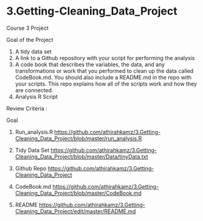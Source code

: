 # 3.Getting-Cleaning_Data_Project
Course 3 Project

Goal of the Project
1) A tidy data set
2) A link to a Github repository with your script for performing the analysis
3) A code book that describes the variables, the data, and any transformations or work that you performed to clean up the data called CodeBook.md. You should also include a README.md in the repo with your scripts. This repo explains how all of the scripts work and how they are connected.
4) Analysis R Script


Review Criteria : 

Goal 
1) Run_analysis.R
https://github.com/athirahkamz/3.Getting-Cleaning_Data_Project/blob/master/run_analysis.R

2) Tidy Data Set 
https://github.com/athirahkamz/3.Getting-Cleaning_Data_Project/blob/master/Data/tinyData.txt

3) Github Repo 
https://github.com/athirahkamz/3.Getting-Cleaning_Data_Project

4) CodeBook.md
https://github.com/athirahkamz/3.Getting-Cleaning_Data_Project/blob/master/CodeBook.md

5) README
https://github.com/athirahkamz/3.Getting-Cleaning_Data_Project/edit/master/README.md
